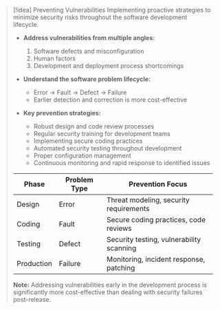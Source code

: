 > [!idea] Preventing Vulnerabilities
> Implementing proactive strategies to minimize security risks throughout the software development lifecycle.
> 
> - **Address vulnerabilities from multiple angles:**
>   1. Software defects and misconfiguration
>   2. Human factors
>   3. Development and deployment process shortcomings
> 
> - **Understand the software problem lifecycle:**
>   - Error → Fault → Defect → Failure
>   - Earlier detection and correction is more cost-effective
> 
> - **Key prevention strategies:**
>   - Robust design and code review processes
>   - Regular security training for development teams
>   - Implementing secure coding practices
>   - Automated security testing throughout development
>   - Proper configuration management
>   - Continuous monitoring and rapid response to identified issues
> 
> | Phase | Problem Type | Prevention Focus |
> |-------|--------------|-------------------|
> | Design | Error | Threat modeling, security requirements |
> | Coding | Fault | Secure coding practices, code reviews |
> | Testing | Defect | Security testing, vulnerability scanning |
> | Production | Failure | Monitoring, incident response, patching |
> 
> **Note:** Addressing vulnerabilities early in the development process is significantly more cost-effective than dealing with security failures post-release.
